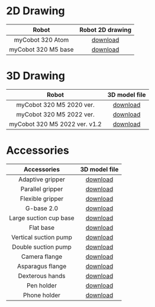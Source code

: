 
# 2D Drawing

|  Robot | Robot 2D drawing |
| :---------: | :--------------:|
| myCobot 320 Atom| [download](https://download.elephantrobotics.com/Product_3d_files/230918/myCobot_320_Atom_230918.PDF) |
| myCobot 320 M5 base| [download](https://download.elephantrobotics.com/Product_3d_files/230918/myCobot_320_M5_base_230918.PDF) |


# 3D Drawing

|  Robot | 3D model file |
| :---------: | :--------------:|
| myCobot 320 M5 2020 ver. | [download](https://download.elephantrobotics.com/Product_3d_files/myCobot_320_M5_2020_230708.STEP) |
| myCobot 320 M5 2022 ver. | [download](https://download.elephantrobotics.com/Product_3d_files/myCobot_320_M5_2022_230708.STEP) |
| myCobot 320 M5 2022 ver. v1.2 | [download](https://download.elephantrobotics.com/Product_3d_files/myCobot_320_M5_2022v1.2_230708.STEP) |




# Accessories

|  Accessories | 3D model file |
| :---------: | :--------------:|
| Adaptive gripper | [download](https://download.elephantrobotics.com/Product_3d_files/myCobot%20280%20%E9%85%8D%E4%BB%B6/%E8%87%AA%E9%80%82%E5%BA%94/%E8%87%AA%E9%80%82%E5%BA%94%E5%A4%B9%E7%88%AA%E6%95%B4%E4%BD%93_230708.STEP) |
| Parallel gripper | [download](https://download.elephantrobotics.com/Product_3d_files/myCobot%20280%20%E9%85%8D%E4%BB%B6/%E5%B9%B3%E8%A1%8C%E5%A4%B9%E7%88%AA/%E5%B9%B3%E8%A1%8C%E5%A4%B9%E7%88%AA%E6%95%B4%E4%BD%93_230708.STEP) |
| Flexible gripper | [download](https://download.elephantrobotics.com/Product_3d_files/myCobot%20280%20%E9%85%8D%E4%BB%B6/%E6%9F%94%E6%80%A7%E5%A4%B9%E7%88%AA/%E6%9F%94%E6%80%A7%E5%A4%B9%E7%88%AA_230708.STEP) |
| G-base 2.0 | [download](https://download.elephantrobotics.com/Product_3d_files/myCobot%20280%20%E9%85%8D%E4%BB%B6/G%E5%9E%8B%E5%BA%95%E5%BA%A7/G%E5%9E%8B%E5%BA%95%E5%BA%A72.0_230708.STEP) |
| Large suction cup base | [download](https://download.elephantrobotics.com/Product_3d_files/myCobot%20280%20%E9%85%8D%E4%BB%B6/%E5%A4%A7%E5%90%B8%E7%9B%98/%E5%A4%A7%E5%90%B8%E7%9B%98_230708.STEP) |
| Flat base | [download](https://download.elephantrobotics.com/Product_3d_files/myCobot%20280%20%E9%85%8D%E4%BB%B6/%E5%B9%B3%E9%9D%A2%E5%BA%95%E5%BA%A7/%E5%B9%B3%E9%9D%A2%E5%BA%95%E5%BA%A7_230708.STEP) |
| Vertical suction pump | [download](https://download.elephantrobotics.com/Product_3d_files/myCobot%20280%20%E9%85%8D%E4%BB%B6/%E5%9E%82%E7%9B%B4%E5%90%B8%E6%B3%B5/%E5%9E%82%E7%9B%B4%E5%90%B8%E6%B3%B5_230708.STEP) |
| Double suction pump | [download](https://download.elephantrobotics.com/Product_3d_files/myCobot%20280%20%E9%85%8D%E4%BB%B6/%E5%8F%8C%E5%A4%B4%E5%90%B8%E6%B3%B5/%E5%8F%8C%E5%A4%B4%E5%90%B8%E6%B3%B5_230708.STEP) |
| Camera flange | [download](https://download.elephantrobotics.com/Product_3d_files/myCobot%20280%20%E9%85%8D%E4%BB%B6/%E6%91%84%E5%83%8F%E5%A4%B4%E6%A8%A1%E7%BB%84/%E6%91%84%E5%83%8F%E5%A4%B4%E6%B3%95%E5%85%B0_230708.STEP) |
| Asparagus flange | [download](https://download.elephantrobotics.com/Product_3d_files/myCobot%20280%20%E9%85%8D%E4%BB%B6/%E6%98%A5%E7%AC%8B%E6%B3%95%E5%85%B0/%E6%98%A5%E7%AC%8B%E6%B3%95%E5%85%B0_230708.STEP) |
| Dexterous hands | [download](https://download.elephantrobotics.com/Product_3d_files/myCobot%20280%20%E9%85%8D%E4%BB%B6/%E7%81%B5%E5%B7%A7%E6%89%8B/%E7%81%B5%E5%B7%A7%E6%89%8B_230708.STEP) |
| Pen holder | [download](https://download.elephantrobotics.com/Product_3d_files/myCobot%20280%20%E9%85%8D%E4%BB%B6/%E7%AC%94%E5%A4%B9%E6%8C%81%E5%99%A8/%E7%AC%94%E5%A4%B9%E6%8C%81%E5%99%A8_230708.STEP) |
| Phone holder | [download](https://download.elephantrobotics.com/Product_3d_files/myCobot%20280%20%E9%85%8D%E4%BB%B6/%E6%89%8B%E6%9C%BA%E5%A4%B9%E6%8C%81%E5%99%A8/%E6%89%8B%E6%9C%BA%E5%A4%B9%E6%8C%81%E5%99%A8_230708.STEP) |

